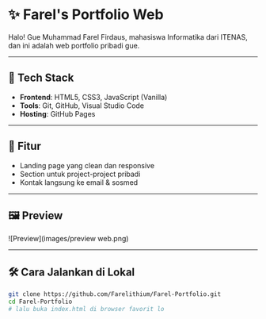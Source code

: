 # ✨ Farel's Portfolio Web

Halo! Gue Muhammad Farel Firdaus, mahasiswa Informatika dari ITENAS, dan ini adalah web portfolio pribadi gue.  

---

## 🚀 Tech Stack

- **Frontend**: HTML5, CSS3, JavaScript (Vanilla)
- **Tools**: Git, GitHub, Visual Studio Code
- **Hosting**: GitHub Pages

---

## 🧩 Fitur

- Landing page yang clean dan responsive
- Section untuk project-project pribadi
- Kontak langsung ke email & sosmed

---

## 🖼️ Preview

![Preview](images/preview web.png)  

---

## 🛠 Cara Jalankan di Lokal

```bash
git clone https://github.com/Farelithium/Farel-Portfolio.git
cd Farel-Portfolio
# lalu buka index.html di browser favorit lo
